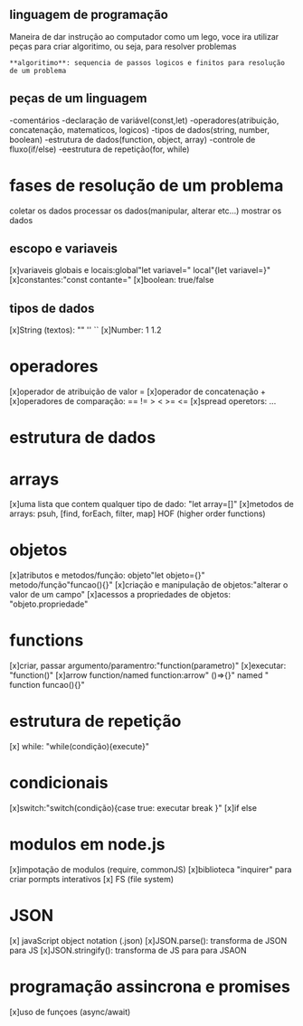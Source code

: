 ## linguagem de programação
Maneira de dar instrução ao computador
como um lego, voce ira utilizar peças para criar algoritimo, ou seja, para resolver problemas

    **algoritimo**: sequencia de passos logicos e finitos para resolução de um problema


## peças de um linguagem
-comentários 
-declaração de variável(const,let)
-operadores(atribuição, concatenação, matematicos, logicos)
-tipos de dados(string, number, boolean)
-estrutura de dados(function, object, array)
-controle de fluxo(if/else)
-eestrutura de repetição(for, while)

# fases de resolução de um problema

coletar os dados
processar os dados(manipular, alterar etc...)
mostrar os dados

## escopo e variaveis
[x]variaveis globais e locais:global"let variavel=" local"{let variavel=}"
[x]constantes:"const contante="
[x]boolean: true/false

## tipos de dados

[x]String (textos): "" '' ``
[x]Number: 1 1.2


# operadores

[x]operador de atribuição de valor =
[x]operador de concatenação +
[x]operadores de comparação: == != > < >= <= 
[x]spread operetors: ...

# estrutura de dados

# arrays

[x]uma lista que contem qualquer tipo de dado: "let array=[]"
[x]metodos de arrays: psuh, [find, forEach, filter, map] HOF (higher order functions)

# objetos

[x]atributos e metodos/função: objeto"let objeto={}" metodo/função"funcao(){}"
[x]criação e manipulação de objetos:"alterar o valor de um campo"
[x]acessos a propriedades de objetos: "objeto.propriedade"

# functions
[x]criar, passar argumento/paramentro:"function(parametro)"
[x]executar: "function()"
[x]arrow function/named function:arrow" ()=>{}" named " function funcao(){}"

# estrutura de repetição

[x] while: "while(condição){execute}"

# condicionais

[x]switch:"switch(condição){case true: executar break }"
[x]if else

# modulos em node.js

[x]impotação de modulos (require, commonJS)
[x]biblioteca "inquirer" para criar pormpts interativos
[x] FS (file system)
 # JSON
 [x] javaScript object notation (.json)
 [x]JSON.parse(): transforma de JSON para JS
 [x]JSON.stringify(): transforma de JS para para JSAON

# programação assincrona e promises

[x]uso de funçoes (async/await)